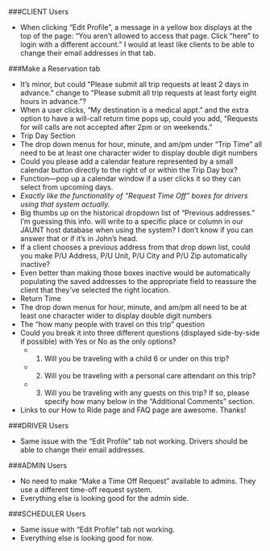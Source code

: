 ###CLIENT Users
 - When clicking “Edit Profile”, a message in a yellow box displays at the top of the page: “You aren’t allowed to 
 access that page.  Click “here” to login with a different account.” I would at least like clients to be able to change 
 their email addresses in that tab. 

###Make a Reservation tab
 - It’s minor, but could “Please submit all trip requests at least 2 days in advance.” change to “Please submit all trip 
 requests at least forty eight hours in advance.”?
 - When a user clicks, “My destination is a medical appt.” and the extra option to have a will-call return time pops up, 
 could you add, “Requests for will calls are not accepted after 2pm or on weekends.”
 - Trip Day Section               
  - The drop down menus for hour, minute, and am/pm under “Trip Time” all need to be at least one character wider to display 
  double digit numbers
  - Could you please add a calendar feature represented by a small calendar button directly to the right of or within the Trip 
  Day box?
  - Function—pop up a calendar window if a user clicks it so they can select from upcoming days. 
  - *Exactly like the functionality of “Request Time Off” boxes for drivers using that system actually.*
 - Big thumbs up on the historical dropdown list of “Previous addresses.”  I’m guessing this info. will write to a specific 
 place or column in our JAUNT host database when using the system?  I don’t know if you can answer that or if it’s in John’s 
 head.
  - If a client chooses a previous address from that drop down list, could you make P/U Address, P/U Unit, P/U City and P/U Zip 
  automatically inactive?
  - Even better than making those boxes inactive would be automatically populating the saved addresses to the appropriate field 
  to reassure the client that they’ve selected the right location.
 - Return Time
  - The drop down menus for hour, minute, and am/pm all need to be at least one character wider to display double digit numbers
 - The “how many people with travel on this trip” question
  - Could you break it into three different questions (displayed side-by-side if possible) with Yes or No as the only options?
    - 1. Will you be traveling with a child 6 or under on this trip?
    - 2. Will you be traveling with a personal care attendant on this trip?
    - 3. Will you be traveling with any guests on this trip?  If so, please specify how many below in the “Additional Comments” 
    section.
 - Links to our How to Ride page and FAQ page are awesome.  Thanks!

###DRIVER Users
 - Same issue with the “Edit Profile” tab not working.  Drivers should be able to change their email addresses.
 
###ADMIN Users
 - No need to make “Make a Time Off Request” available to admins.  They use a different time-off request system. 
 - Everything else is looking good for the admin side.
 
###SCHEDULER Users
 - Same issue with “Edit Profile” tab not working.
 - Everything else is looking good for now.
